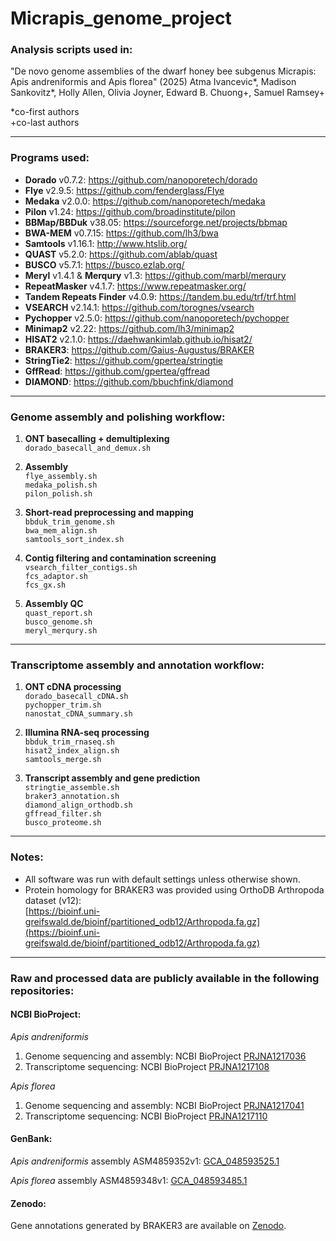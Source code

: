 # Micrapis_genome_project

### Analysis scripts used in:
"De novo genome assemblies of the dwarf honey bee subgenus Micrapis: Apis andreniformis and Apis florea" (2025) Atma Ivancevic*, Madison Sankovitz*, Holly Allen, Olivia Joyner, Edward B. Chuong+, Samuel Ramsey+

\*co-first authors  
\+co-last authors

---

### Programs used:

- **Dorado** v0.7.2: https://github.com/nanoporetech/dorado  
- **Flye** v2.9.5: https://github.com/fenderglass/Flye  
- **Medaka** v2.0.0: https://github.com/nanoporetech/medaka  
- **Pilon** v1.24: https://github.com/broadinstitute/pilon  
- **BBMap/BBDuk** v38.05: https://sourceforge.net/projects/bbmap  
- **BWA-MEM** v0.7.15: https://github.com/lh3/bwa  
- **Samtools** v1.16.1: http://www.htslib.org/  
- **QUAST** v5.2.0: https://github.com/ablab/quast  
- **BUSCO** v5.7.1: https://busco.ezlab.org/  
- **Meryl** v1.4.1 & **Merqury** v1.3: https://github.com/marbl/merqury  
- **RepeatMasker** v4.1.7: https://www.repeatmasker.org/  
- **Tandem Repeats Finder** v4.0.9: https://tandem.bu.edu/trf/trf.html  
- **VSEARCH** v2.14.1: https://github.com/torognes/vsearch  
- **Pychopper** v2.5.0: https://github.com/nanoporetech/pychopper  
- **Minimap2** v2.22: https://github.com/lh3/minimap2  
- **HISAT2** v2.1.0: https://daehwankimlab.github.io/hisat2/  
- **BRAKER3**: https://github.com/Gaius-Augustus/BRAKER  
- **StringTie2**: https://github.com/gpertea/stringtie  
- **GffRead**: https://github.com/gpertea/gffread  
- **DIAMOND**: https://github.com/bbuchfink/diamond  

---

### Genome assembly and polishing workflow:

1. **ONT basecalling + demultiplexing**  
   `dorado_basecall_and_demux.sh`

2. **Assembly**  
   `flye_assembly.sh`  
   `medaka_polish.sh`  
   `pilon_polish.sh`

3. **Short-read preprocessing and mapping**  
   `bbduk_trim_genome.sh`  
   `bwa_mem_align.sh`  
   `samtools_sort_index.sh`

4. **Contig filtering and contamination screening**  
   `vsearch_filter_contigs.sh`  
   `fcs_adaptor.sh`  
   `fcs_gx.sh`

5. **Assembly QC**  
   `quast_report.sh`  
   `busco_genome.sh`  
   `meryl_merqury.sh`

---

### Transcriptome assembly and annotation workflow:

1. **ONT cDNA processing**  
   `dorado_basecall_cDNA.sh`  
   `pychopper_trim.sh`  
   `nanostat_cDNA_summary.sh`

2. **Illumina RNA-seq processing**  
   `bbduk_trim_rnaseq.sh`  
   `hisat2_index_align.sh`  
   `samtools_merge.sh`

3. **Transcript assembly and gene prediction**  
   `stringtie_assemble.sh`  
   `braker3_annotation.sh`  
   `diamond_align_orthodb.sh`  
   `gffread_filter.sh`  
   `busco_proteome.sh`

---

### Notes:

- All software was run with default settings unless otherwise shown.  
- Protein homology for BRAKER3 was provided using OrthoDB Arthropoda dataset (v12):  
  [https://bioinf.uni-greifswald.de/bioinf/partitioned_odb12/Arthropoda.fa.gz](https://bioinf.uni-greifswald.de/bioinf/partitioned_odb12/Arthropoda.fa.gz)

---

### Raw and processed data are publicly available in the following repositories:

#### NCBI BioProject:
_Apis andreniformis_
1. Genome sequencing and assembly: NCBI BioProject [PRJNA1217036](https://www.ncbi.nlm.nih.gov/bioproject/?term=PRJNA1217036)
2. Transcriptome sequencing: NCBI BioProject [PRJNA1217108](https://www.ncbi.nlm.nih.gov/bioproject/?term=PRJNA1217108)

_Apis florea_
1. Genome sequencing and assembly: NCBI BioProject [PRJNA1217041](https://www.ncbi.nlm.nih.gov/bioproject/?term=PRJNA1217041)
2. Transcriptome sequencing: NCBI BioProject [PRJNA1217110](https://www.ncbi.nlm.nih.gov/bioproject/?term=PRJNA1217110)

#### GenBank:
_Apis andreniformis_ assembly ASM4859352v1: [GCA_048593525.1](https://www.ncbi.nlm.nih.gov/datasets/genome/GCA_048593525.1/)

_Apis florea_ assembly ASM4859348v1: [GCA_048593485.1](https://www.ncbi.nlm.nih.gov/datasets/genome/GCA_048593485.1/)

#### Zenodo:
Gene annotations generated by BRAKER3 are available on [Zenodo](https://doi.org/10.5281/zenodo.15048194).
